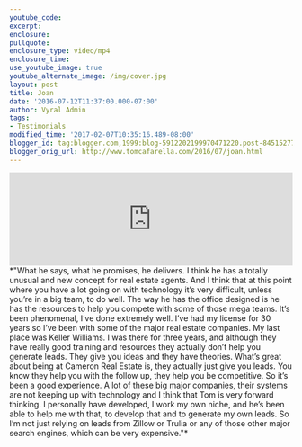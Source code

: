 ```yaml
---
youtube_code:
excerpt:
enclosure:
pullquote:
enclosure_type: video/mp4
enclosure_time:
use_youtube_image: true
youtube_alternate_image: /img/cover.jpg
layout: post
title: Joan
date: '2016-07-12T11:37:00.000-07:00'
author: Vyral Admin
tags:
- Testimonials
modified_time: '2017-02-07T10:35:16.489-08:00'
blogger_id: tag:blogger.com,1999:blog-5912202199970471220.post-84515277942921947
blogger_orig_url: http://www.tomcafarella.com/2016/07/joan.html
---
```

<iframe width="100%" height="166" scrolling="no" frameborder="no" src="https://w.soundcloud.com/player/?url=https%3A//api.soundcloud.com/tracks/273354258&amp;color=ff5500"></iframe>
*"What he says, what he promises, he delivers. I think he has a totally unusual and new concept for real estate agents. And I think that at this point where you have a lot going on with technology it’s very difficult, unless you’re in a big team, to do well. The way he has the office designed is he has the resources to help you compete with some of those mega teams. It’s been phenomenal, I’ve done extremely well. I’ve had my license for 30 years so I’ve been with some of the major real estate companies. My last place was Keller Williams. I was there for three years, and although they have really good training and resources they actually don’t help you generate leads. They give you ideas and they have theories. What’s great about being at Cameron Real Estate is, they actually just give you leads. You know they help you with the follow up, they help you be competitive. So it’s been a good experience. A lot of these big major companies, their systems are not keeping up with technology and I think that Tom is very forward thinking. I personally have developed, I work my own niche, and he’s been able to help me with that, to develop that and to generate my own leads. So I’m not just relying on leads from Zillow or Trulia or any of those other major search engines, which can be very expensive."*
